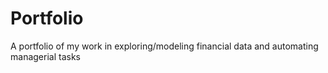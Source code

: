 # Portfolio
A portfolio of my work in exploring/modeling financial data and automating managerial tasks

